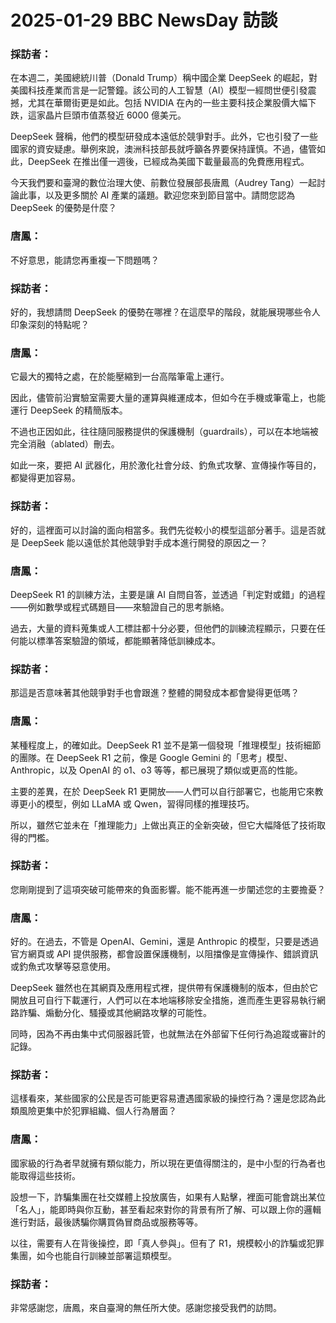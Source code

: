 # 2025-01-29 BBC NewsDay 訪談

### 採訪者：

在本週二，美國總統川普（Donald Trump）稱中國企業 DeepSeek 的崛起，對美國科技產業而言是一記警鐘。該公司的人工智慧（AI）模型一經問世便引發震撼，尤其在華爾街更是如此。包括 NVIDIA 在內的一些主要科技企業股價大幅下跌，這家晶片巨頭市值蒸發近 6000 億美元。

DeepSeek 聲稱，他們的模型研發成本遠低於競爭對手。此外，它也引發了一些國家的資安疑慮。舉例來說，澳洲科技部長就呼籲各界要保持謹慎。不過，儘管如此，DeepSeek 在推出僅一週後，已經成為美國下載量最高的免費應用程式。

今天我們要和臺灣的數位治理大使、前數位發展部長唐鳳（Audrey Tang）一起討論此事，以及更多關於 AI 產業的議題。歡迎您來到節目當中。請問您認為 DeepSeek 的優勢是什麼？

### 唐鳳：

不好意思，能請您再重複一下問題嗎？

### 採訪者：

好的，我想請問 DeepSeek 的優勢在哪裡？在這麼早的階段，就能展現哪些令人印象深刻的特點呢？

### 唐鳳：

它最大的獨特之處，在於能壓縮到一台高階筆電上運行。

因此，儘管前沿實驗室需要大量的運算與維運成本，但如今在手機或筆電上，也能運行 DeepSeek 的精簡版本。

不過也正因如此，往往隨同服務提供的保護機制（guardrails），可以在本地端被完全消融（ablated）刪去。

如此一來，要把 AI 武器化，用於激化社會分歧、釣魚式攻擊、宣傳操作等目的，都變得更加容易。

### 採訪者：

好的，這裡面可以討論的面向相當多。我們先從較小的模型這部分著手。這是否就是 DeepSeek 能以遠低於其他競爭對手成本進行開發的原因之一？

### 唐鳳：

DeepSeek R1 的訓練方法，主要是讓 AI 自問自答，並透過「判定對或錯」的過程——例如數學或程式碼題目——來驗證自己的思考脈絡。

過去，大量的資料蒐集或人工標註都十分必要，但他們的訓練流程顯示，只要在任何能以標準答案驗證的領域，都能顯著降低訓練成本。

### 採訪者：

那這是否意味著其他競爭對手也會跟進？整體的開發成本都會變得更低嗎？

### 唐鳳：

某種程度上，的確如此。DeepSeek R1 並不是第一個發現「推理模型」技術細節的團隊。在 DeepSeek R1 之前，像是 Google Gemini 的「思考」模型、Anthropic，以及 OpenAI 的 o1、o3 等等，都已展現了類似或更高的性能。

主要的差異，在於 DeepSeek R1 更開放——人們可以自行部署它，也能用它來教導更小的模型，例如 LLaMA 或 Qwen，習得同樣的推理技巧。

所以，雖然它並未在「推理能力」上做出真正的全新突破，但它大幅降低了技術取得的門檻。

### 採訪者：

您剛剛提到了這項突破可能帶來的負面影響。能不能再進一步闡述您的主要擔憂？

### 唐鳳：

好的。在過去，不管是 OpenAI、Gemini，還是 Anthropic 的模型，只要是透過官方網頁或 API 提供服務，都會設置保護機制，以阻擋像是宣傳操作、錯誤資訊或釣魚式攻擊等惡意使用。

DeepSeek 雖然也在其網頁及應用程式裡，提供帶有保護機制的版本，但由於它開放且可自行下載運行，人們可以在本地端移除安全措施，進而產生更容易執行網路詐騙、煽動分化、騷擾或其他網路攻擊的可能性。

同時，因為不再由集中式伺服器託管，也就無法在外部留下任何行為追蹤或審計的記錄。

### 採訪者：

這樣看來，某些國家的公民是否可能更容易遭遇國家級的操控行為？還是您認為此類風險更集中於犯罪組織、個人行為層面？

### 唐鳳：

國家級的行為者早就擁有類似能力，所以現在更值得關注的，是中小型的行為者也能取得這些技術。

設想一下，詐騙集團在社交媒體上投放廣告，如果有人點擊，裡面可能會跳出某位「名人」，能即時與你互動，甚至看起來對你的背景有所了解、可以跟上你的邏輯進行對話，最後誘騙你購買偽冒商品或服務等等。

以往，需要有人在背後操控，即「真人參與」。但有了 R1，規模較小的詐騙或犯罪集團，如今也能自行訓練並部署這類模型。

### 採訪者：

非常感謝您，唐鳳，來自臺灣的無任所大使。感謝您接受我們的訪問。
